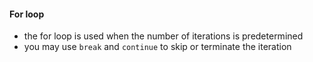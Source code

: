 #### For loop
- the for loop is used when the number of iterations is predetermined
- you may use `break` and `continue` to skip or terminate the iteration
